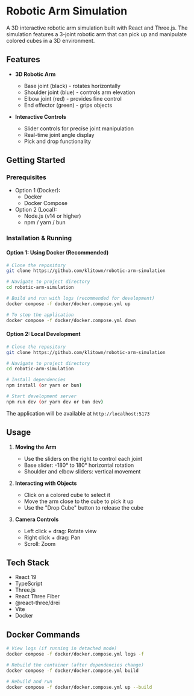 # Robotic Arm Simulation

A 3D interactive robotic arm simulation built with React and Three.js. The simulation features a 3-joint robotic arm that can pick up and manipulate colored cubes in a 3D environment.

## Features

-   **3D Robotic Arm**

    -   Base joint (black) - rotates horizontally
    -   Shoulder joint (blue) - controls arm elevation
    -   Elbow joint (red) - provides fine control
    -   End effector (green) - grips objects

-   **Interactive Controls**
    -   Slider controls for precise joint manipulation
    -   Real-time joint angle display
    -   Pick and drop functionality

## Getting Started

### Prerequisites

-   Option 1 (Docker):
    -   Docker
    -   Docker Compose
-   Option 2 (Local):
    -   Node.js (v14 or higher)
    -   npm / yarn / bun

### Installation & Running

#### Option 1: Using Docker (Recommended)

```bash
# Clone the repository
git clone https://github.com/klitown/robotic-arm-simulation

# Navigate to project directory
cd robotic-arm-simulation

# Build and run with logs (recommended for development)
docker compose -f docker/docker.compose.yml up

# To stop the application
docker compose -f docker/docker.compose.yml down
```

#### Option 2: Local Development

```bash
# Clone the repository
git clone https://github.com/klitown/robotic-arm-simulation

# Navigate to project directory
cd robotic-arm-simulation

# Install dependencies
npm install (or yarn or bun)

# Start development server
npm run dev (or yarn dev or bun dev)
```

The application will be available at `http://localhost:5173`

## Usage

1. **Moving the Arm**

    - Use the sliders on the right to control each joint
    - Base slider: -180° to 180° horizontal rotation
    - Shoulder and elbow sliders: vertical movement

2. **Interacting with Objects**

    - Click on a colored cube to select it
    - Move the arm close to the cube to pick it up
    - Use the "Drop Cube" button to release the cube

3. **Camera Controls**
    - Left click + drag: Rotate view
    - Right click + drag: Pan
    - Scroll: Zoom

## Tech Stack

-   React 19
-   TypeScript
-   Three.js
-   React Three Fiber
-   @react-three/drei
-   Vite
-   Docker

## Docker Commands

```bash
# View logs (if running in detached mode)
docker compose -f docker/docker.compose.yml logs -f

# Rebuild the container (after dependencies change)
docker compose -f docker/docker.compose.yml build

# Rebuild and run
docker compose -f docker/docker.compose.yml up --build
```
